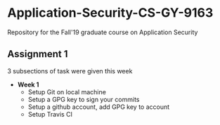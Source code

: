 # Application-Security-CS-GY-9163
Repository for the Fall'19 graduate course on Application Security

## Assignment 1
3 subsections of task were given this week

- **Week 1**
	- Setup Git on local machine
	- Setup a GPG key to sign your commits
	- Setup a github account, add GPG key to account
	- Setup Travis CI
